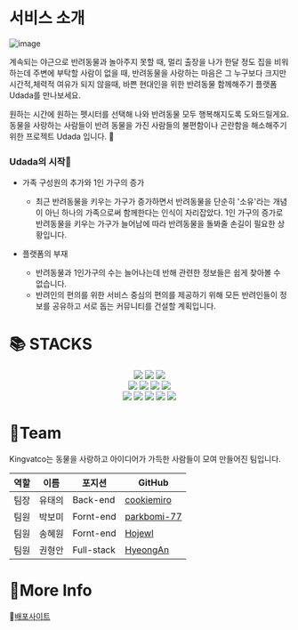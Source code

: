 # 서비스 소개
![image](https://user-images.githubusercontent.com/93849618/162344775-67d7bfe5-b9cf-4ddf-99fe-e7486deed926.png)


계속되는 야근으로 반려동물과 놀아주지 못할 때, 멀리 출장을 나가 한달 정도 집을 비워하는데 주변에 부탁할 사람이 없을 때, 반려동물을 사랑하는 마음은 그 누구보다 크지만 시간적,체력적 여유가 되지 않을때, 바쁜 현대인을 위한 반려동물 함께해주기 플랫폼 Udada를 만나보세요.

원하는 시간에 원하는 펫시터를 선택해 나와 반려동물 모두 행복해지도록 도와드릴게요. 동물을 사랑하는 사람들이 반려 동물을 가진 사람들의 불편함이나 곤란함을 해소해주기 위한 프로젝트 Udada 입니다. 🐶

### Udada의 시작🐾
- 가족 구성원의 추가와 1인 가구의 증가
  - 최근 반려동물을 키우는 가구가 증가하면서 반려동물을 단순히 '소유'라는 개념이 아닌 하나의 가족으로써 함께한다는 인식이 자리잡았다. 1인 가구의 증가로 반려동물을 키우는 가구가 늘어남에 따라 반려동물을 돌봐줄 손길이 필요한 상황입니다.

- 플랫폼의 부재
  - 반려동물과 1인가구의 수는 늘어나는데 반해 관련한 정보들은 쉽게 찾아볼 수 없습니다.
  - 반려인의 편의를 위한 서비스 중심의 편의를 제공하기 위해 모든 반려인들이 정보를 공유하고 서로 돕는 커뮤니티를 건설할 계획입니다.


# 📚 STACKS

<div align=center> 
  <img src="https://img.shields.io/badge/html5-E34F26?style=for-the-badge&logo=html5&logoColor=white">
  <img src="https://img.shields.io/badge/css-1572B6?style=for-the-badge&logo=css3&logoColor=white">
  <img src="https://img.shields.io/badge/javascript-F7DF1E?style=for-the-badge&logo=javascript&logoColor=black">
  
  <br>
  <img src="https://img.shields.io/badge/react-61DAFB?style=for-the-badge&logo=react&logoColor=black">
  <img src="https://img.shields.io/badge/mysql-4479A1?style=for-the-badge&logo=mysql&logoColor=white">
  <img src="https://img.shields.io/badge/node.js-339933?style=for-the-badge&logo=Node.js&logoColor=white">
  <img src="https://img.shields.io/badge/express-000000?style=for-the-badge&logo=express&logoColor=white">
  <br>
  
  <img src="https://img.shields.io/badge/linux-FCC624?style=for-the-badge&logo=linux&logoColor=black">
  <img src="https://img.shields.io/badge/amazonaws-232F3E?style=for-the-badge&logo=amazonaws&logoColor=white">
  <img src="https://img.shields.io/badge/github-181717?style=for-the-badge&logo=github&logoColor=white">
  <img src="https://img.shields.io/badge/git-F05032?style=for-the-badge&logo=git&logoColor=white">
  <img src="https://img.shields.io/badge/JWT-FC494A?style=for-the-badge&logo=JSON%20Web%20Tokens&logoColor=white">
  <br>
  
</div>

# 👾Team
Kingvatco는 동물을 사랑하고 아이디어가 가득한 사람들이 모여 만들어진 팀입니다.

|역할|이름|포지션|GitHub|
|---|---|---|---|
|팀장|유태의|Back-end|[cookiemiro](https://github.com/cookiemiro)|
|팀원|박보미|Fornt-end|[parkbomi-77](https://github.com/parkbomi-77)|
|팀원|송혜원|Fornt-end|[Hojewl](https://github.com/Hojewl)|
|팀원|권형안|Full-stack|[HyeongAn](https://github.com/HyeongAn)|

# 📑More Info
🚢[배포사이트](ec2-34-221-241-107.us-west-2.compute.amazonaws.com)
